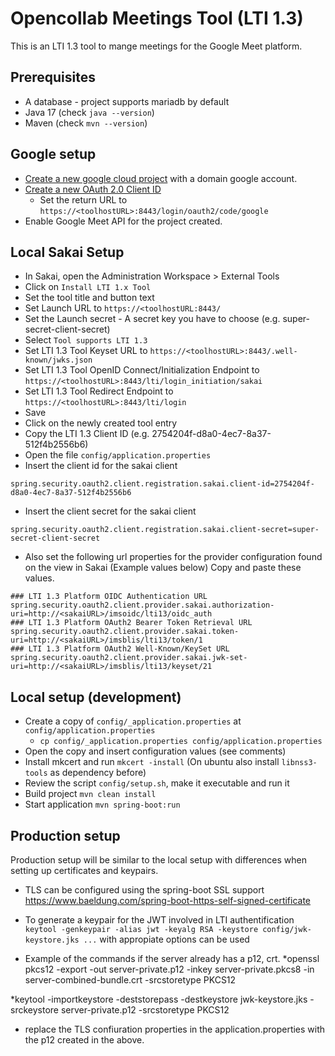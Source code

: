 # Opencollab Meetings Tool (LTI 1.3)

This is an LTI 1.3 tool to mange meetings for the Google Meet platform.

## Prerequisites
* A database - project supports mariadb by default
* Java 17 (check `java --version`)
* Maven (check `mvn --version`)

## Google setup
* [Create a new google cloud project](https://support.google.com/googleapi/answer/6251787#zippy=%2Ccreate-a-project) with a domain google account.
* [Create a new OAuth 2.0 Client ID](https://support.google.com/cloud/answer/6158849)
  * Set the return URL to `https://<toolhostURL>:8443/login/oauth2/code/google`
* Enable Google Meet API for the project created. 


## Local Sakai Setup

* In Sakai, open the Administration Workspace > External Tools
* Click on `Install LTI 1.x Tool`
* Set the tool title and button text
* Set Launch URL to `https://<toolhostURL:8443/`
* Set the Launch secret - A secret key you have to choose (e.g. super-secret-client-secret)
* Select `Tool supports LTI 1.3`
* Set LTI 1.3 Tool Keyset URL to `https://<toolhostURL>:8443/.well-known/jwks.json`
* Set LTI 1.3 Tool OpenID Connect/Initialization Endpoint to `https://<toolhostURL>:8443/lti/login_initiation/sakai`
* Set LTI 1.3 Tool Redirect Endpoint to `https://<toolhostURL>:8443/lti/login`
* Save
* Click on the newly created tool entry
* Copy the LTI 1.3 Client ID (e.g. 2754204f-d8a0-4ec7-8a37-512f4b2556b6)
* Open the file `config/application.properties`
* Insert the client id for the sakai client
```
spring.security.oauth2.client.registration.sakai.client-id=2754204f-d8a0-4ec7-8a37-512f4b2556b6
```
* Insert the client secret for the sakai client
```
spring.security.oauth2.client.registration.sakai.client-secret=super-secret-client-secret
```
* Also set the following url properties for the provider configuration found on the view in Sakai (Example values below) Copy and paste these values.
```
### LTI 1.3 Platform OIDC Authentication URL
spring.security.oauth2.client.provider.sakai.authorization-uri=http://<sakaiURL>/imsoidc/lti13/oidc_auth
### LTI 1.3 Platform OAuth2 Bearer Token Retrieval URL
spring.security.oauth2.client.provider.sakai.token-uri=http://<sakaiURL>/imsblis/lti13/token/1
### LTI 1.3 Platform OAuth2 Well-Known/KeySet URL
spring.security.oauth2.client.provider.sakai.jwk-set-uri=http://<sakaiURL>/imsblis/lti13/keyset/21
```

## Local setup (development)

* Create a copy of `config/_application.properties` at `config/application.properties`
  * `cp config/_application.properties config/application.properties`
* Open the copy and insert configuration values (see comments)
* Install mkcert and run `mkcert -install` (On ubuntu also install `libnss3-tools` as dependency before)
* Review the script `config/setup.sh`, make it executable and run it
* Build project `mvn clean install`
* Start application `mvn spring-boot:run`

## Production setup

Production setup will be similar to the local setup with differences when setting up certificates and keypairs.

* TLS can be configured using the spring-boot SSL support https://www.baeldung.com/spring-boot-https-self-signed-certificate
* To generate a keypair for the JWT involved in LTI authentification
`keytool -genkeypair -alias jwt -keyalg RSA -keystore config/jwk-keystore.jks ...` with appropiate options can be used

* Example of the commands if the server already has a p12, crt. 
*openssl pkcs12 -export -out server-private.p12 -inkey server-private.pkcs8 -in server-combined-bundle.crt -srcstoretype PKCS12

*keytool -importkeystore -deststorepass <supersecretpassword> -destkeystore jwk-keystore.jks -srckeystore server-private.p12 -srcstoretype PKCS12

* replace the TLS confiuration properties in the application.properties with the p12 created in the above.